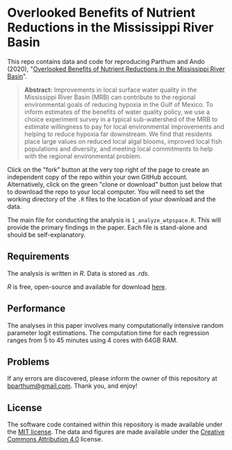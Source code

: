 # Overlooked Benefits of Nutrient Reductions in the Mississippi River Basin


This repo contains data and code for reproducing Parthum and Ando (2020), "[Overlooked Benefits of Nutrient Reductions in the Mississippi River Basin](http://dx.doi.org/)". 

> **Abstract:** Improvements in local surface water quality in the Mississippi River Basin (MRB) can contribute to the regional environmental goals of reducing hypoxia in the Gulf of Mexico. To inform estimates of the benefits of water quality policy, we use a choice experiment survey in a typical sub-watershed of the MRB to estimate willingness to pay for local environmental improvements and helping to reduce hypoxia far downstream. We find that residents place large values on reduced local algal blooms, improved local fish populations and diversity, and meeting local commitments to help with the regional environmental problem. 

Click on the "fork" button at the very top right of the page to create an independent copy of the repo within your own GitHub account. Alternatively, click on the green "clone or download" button just below that to download the repo to your local computer. You will need to set the working directory of the `.R` files to the location of your download and the data. 

The main file for conducting the analysis is `1_analyze_wtpspace.R`. This will provide the primary findings in the paper. Each file is stand-alone and should be self-explanatory.

## Requirements

The analysis is written in *R*. Data is stored as *.rds*.

*R* is free, open-source and available for download [here](https://www.r-project.org/).

## Performance

The analyses in this paper involves many computationally intensive random parameter logit estimations. The computation time for each regression ranges from 5 to 45 minutes using 4 cores with 64GB RAM.

## Problems

If any errors are discovered, please inform the owner of this repository at bparthum@gmail.com. Thank you, and enjoy!

## License

The software code contained within this repository is made available under the [MIT license](http://opensource.org/licenses/mit-license.php). The data and figures are made available under the [Creative Commons Attribution 4.0](https://creativecommons.org/licenses/by/4.0/) license.
